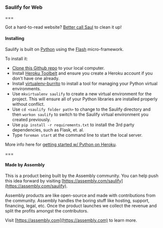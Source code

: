 ### Saulify for Web
===

Got a hard-to-read website? [Better call Saul](http://saulify.me) to clean it up!

#### Installing

Saulify is built on [Python](https://www.python.org/) using the [Flash](http://flask.pocoo.org/docs/0.10/) micro-framework. 

To install it:

- [Clone this Github repo](https://help.github.com/articles/fetching-a-remote/) to your local computer.
- Install [Heroku Toolbelt](https://toolbelt.heroku.com/) and ensure you create a Heroku account if you don't have one already.
- Install [virtualenv-burrito](https://github.com/brainsik/virtualenv-burrito) to install a tool for managing your Python virtual environments.
- Use `mkvirtualenv saulify` to create a new virtual environment for the project. This will ensure all of your Python libraries are installed properly without conflict.
- Use `cd <saulify folder path>` to change to the Saulify directory and then `workon saulify` to switch to the Saulify virtual environment you created previously.
- Use `pip install -r requirements.txt` to install the 3rd party dependencies, such as Flask, et. al.
- Type `foreman start` at the command line to start the local server.

More info here for [getting started w/ Python on Heroku](https://devcenter.heroku.com/articles/getting-started-with-python-o).

===

#### Made by Assembly

This is a product being built by the Assembly community. You can help push this idea forward by visiting [https://assembly.com/saulify](https://assembly.com/saulify).

Assembly products are like open-source and made with contributions from the community. Assembly handles the boring stuff like hosting, support, financing, legal, etc. Once the product launches we collect the revenue and split the profits amongst the contributors.

Visit [https://assembly.com](https://assembly.com) to learn more.
